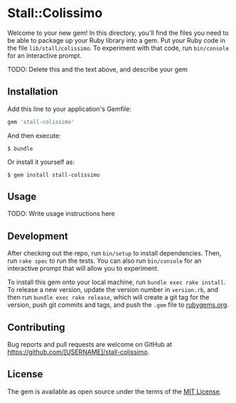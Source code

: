 # Stall::Colissimo

Welcome to your new gem! In this directory, you'll find the files you need to be able to package up your Ruby library into a gem. Put your Ruby code in the file `lib/stall/colissimo`. To experiment with that code, run `bin/console` for an interactive prompt.

TODO: Delete this and the text above, and describe your gem

## Installation

Add this line to your application's Gemfile:

```ruby
gem 'stall-colissimo'
```

And then execute:

    $ bundle

Or install it yourself as:

    $ gem install stall-colissimo

## Usage

TODO: Write usage instructions here

## Development

After checking out the repo, run `bin/setup` to install dependencies. Then, run `rake spec` to run the tests. You can also run `bin/console` for an interactive prompt that will allow you to experiment.

To install this gem onto your local machine, run `bundle exec rake install`. To release a new version, update the version number in `version.rb`, and then run `bundle exec rake release`, which will create a git tag for the version, push git commits and tags, and push the `.gem` file to [rubygems.org](https://rubygems.org).

## Contributing

Bug reports and pull requests are welcome on GitHub at https://github.com/[USERNAME]/stall-colissimo.


## License

The gem is available as open source under the terms of the [MIT License](http://opensource.org/licenses/MIT).

